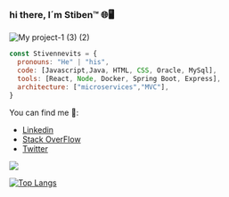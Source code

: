 ### hi there, I´m Stiben™️ 🌐🖥️
![My project-1 (3) (2)](https://user-images.githubusercontent.com/108912463/215553440-22fd5b83-4cd3-4eaf-bf29-06d063bceea3.png)

```js
const Stivennevits = {
  pronouns: "He" | "his",
  code: [Javascript,Java, HTML, CSS, Oracle, MySql],
  tools: [React, Node, Docker, Spring Boot, Express],
  architecture: ["microservices","MVC"],
}
```
You can find me 🧭: 
- [Linkedin](https://www.linkedin.com/in/edinson-stiven-sinitave-marin-a060ab21a/)
- [Stack OverFlow](https://stackoverflow.com/users/21112708/stiven-sinitave)
- [Twitter](https://twitter.com/Stivennevits16)


<picture>
<source 
  srcset="https://github-readme-stats.vercel.app/api?username=stivennevits&show_icons=true&theme=tokyonight"
  media="(prefers-color-scheme: dark)"
/>
<source
  srcset="https://github-readme-stats.vercel.app/api?username=stivennevits&show_icons=true"
  media="(prefers-color-scheme: light), (prefers-color-scheme: no-preference)"
/>
<img src="https://github-readme-stats.vercel.app/api?username=stivennevits&show_icons=true" />
</picture>

[![Top Langs](https://github-readme-stats.vercel.app/api/top-langs/?username=stivennevits&layout=compact&show_icons=true&theme=tokyonight)](https://github.com/stivennevits/github-readme-stats)

<!--
**Stivennevits/Stivennevits** is a ✨ _special_ ✨ repository because its `README.md` (this file) appears on your GitHub profile.

Here are some ideas to get you started:

- 🔭 I’m currently working on ...
- 🌱 I’m currently learning ...
- 👯 I’m looking to collaborate on ...
- 🤔 I’m looking for help with ...
- 💬 Ask me about ...
- 📫 How to reach me: ...
- 😄 Pronouns: ...
- ⚡ Fun fact: ...
-->
